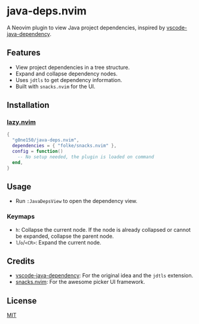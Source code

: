 # java-deps.nvim

A Neovim plugin to view Java project dependencies, inspired by [vscode-java-dependency](https://github.com/microsoft/vscode-java-dependency).

## Features

- View project dependencies in a tree structure.
- Expand and collapse dependency nodes.
- Uses `jdtls` to get dependency information.
- Built with `snacks.nvim` for the UI.

## Installation

### [lazy.nvim](https://github.com/folke/lazy.nvim)

```lua
{
  "g0ne150/java-deps.nvim",
  dependencies = { "folke/snacks.nvim" },
  config = function()
    -- No setup needed, the plugin is loaded on command
  end,
}
```

## Usage

- Run `:JavaDepsView` to open the dependency view.

### Keymaps

- `h`: Collapse the current node. If the node is already collapsed or cannot be expanded, collapse the parent node.
- `l`/`o`/`<CR>`: Expand the current node.

## Credits

- [vscode-java-dependency](https://github.com/microsoft/vscode-java-dependency): For the original idea and the `jdtls` extension.
- [snacks.nvim](https://github.com/folke/snacks.nvim): For the awesome picker UI framework.

## License

[MIT](./LICENSE)
